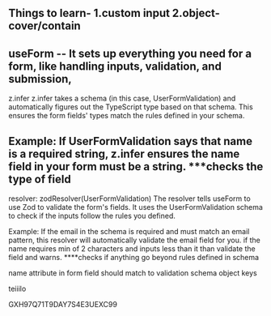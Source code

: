 Things to learn-
1.custom input
2.object-cover/contain
---------------------
useForm -- It sets up everything you need for a form, like handling inputs, validation, and submission,
--------------------
z.infer<typeof UserFormValidation>
z.infer takes a schema (in this case, UserFormValidation) and automatically figures out the TypeScript type based on that schema. This ensures the form fields' types match the rules defined in your schema.

Example:
If UserFormValidation says that name is a required string, z.infer<typeof UserFormValidation> ensures the name field in your form must be a string.
***checks the type of field
-----------------------
resolver: zodResolver(UserFormValidation)
The resolver tells useForm to use Zod to validate the form's fields. It uses the UserFormValidation schema to check if the inputs follow the rules you defined.

Example:
If the email in the schema is required and must match an email pattern, this resolver will automatically validate the email field for you.
if the name requires min of 2 characters and inputs less than it than validate the field and warns.
****checks if anything go beyond rules defined in schema

name attribute in form field should match to validation schema object keys

 teiiilo

GXH97Q71T9DAY7S4E3UEXC99